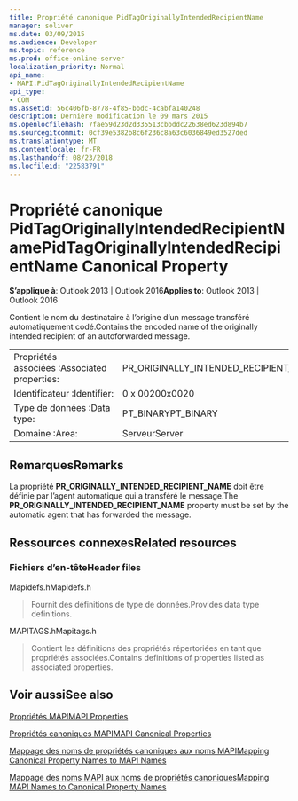 ```yaml
---
title: Propriété canonique PidTagOriginallyIntendedRecipientName
manager: soliver
ms.date: 03/09/2015
ms.audience: Developer
ms.topic: reference
ms.prod: office-online-server
localization_priority: Normal
api_name:
- MAPI.PidTagOriginallyIntendedRecipientName
api_type:
- COM
ms.assetid: 56c406fb-8778-4f85-bbdc-4cabfa140248
description: Dernière modification le 09 mars 2015
ms.openlocfilehash: 7fae59d23d2d335513cbbddc22638ed623d894b7
ms.sourcegitcommit: 0cf39e5382b8c6f236c8a63c6036849ed3527ded
ms.translationtype: MT
ms.contentlocale: fr-FR
ms.lasthandoff: 08/23/2018
ms.locfileid: "22583791"
---
```

# <a name="pidtagoriginallyintendedrecipientname-canonical-property"></a><span data-ttu-id="6a577-103">Propriété canonique PidTagOriginallyIntendedRecipientName</span><span class="sxs-lookup"><span data-stu-id="6a577-103">PidTagOriginallyIntendedRecipientName Canonical Property</span></span>

  
  
<span data-ttu-id="6a577-104">**S’applique à**: Outlook 2013 | Outlook 2016</span><span class="sxs-lookup"><span data-stu-id="6a577-104">**Applies to**: Outlook 2013 | Outlook 2016</span></span> 
  
<span data-ttu-id="6a577-105">Contient le nom du destinataire à l’origine d’un message transféré automatiquement codé.</span><span class="sxs-lookup"><span data-stu-id="6a577-105">Contains the encoded name of the originally intended recipient of an autoforwarded message.</span></span>
  
|||
|:-----|:-----|
|<span data-ttu-id="6a577-106">Propriétés associées :</span><span class="sxs-lookup"><span data-stu-id="6a577-106">Associated properties:</span></span>  <br/> |<span data-ttu-id="6a577-107">PR_ORIGINALLY_INTENDED_RECIPIENT_NAME</span><span class="sxs-lookup"><span data-stu-id="6a577-107">PR_ORIGINALLY_INTENDED_RECIPIENT_NAME</span></span>  <br/> |
|<span data-ttu-id="6a577-108">Identificateur :</span><span class="sxs-lookup"><span data-stu-id="6a577-108">Identifier:</span></span>  <br/> |<span data-ttu-id="6a577-109">0 x 0020</span><span class="sxs-lookup"><span data-stu-id="6a577-109">0x0020</span></span>  <br/> |
|<span data-ttu-id="6a577-110">Type de données :</span><span class="sxs-lookup"><span data-stu-id="6a577-110">Data type:</span></span>  <br/> |<span data-ttu-id="6a577-111">PT_BINARY</span><span class="sxs-lookup"><span data-stu-id="6a577-111">PT_BINARY</span></span>  <br/> |
|<span data-ttu-id="6a577-112">Domaine :</span><span class="sxs-lookup"><span data-stu-id="6a577-112">Area:</span></span>  <br/> |<span data-ttu-id="6a577-113">Serveur</span><span class="sxs-lookup"><span data-stu-id="6a577-113">Server</span></span>  <br/> |
   
## <a name="remarks"></a><span data-ttu-id="6a577-114">Remarques</span><span class="sxs-lookup"><span data-stu-id="6a577-114">Remarks</span></span>

<span data-ttu-id="6a577-115">La propriété **PR_ORIGINALLY_INTENDED_RECIPIENT_NAME** doit être définie par l’agent automatique qui a transféré le message.</span><span class="sxs-lookup"><span data-stu-id="6a577-115">The **PR_ORIGINALLY_INTENDED_RECIPIENT_NAME** property must be set by the automatic agent that has forwarded the message.</span></span> 
  
## <a name="related-resources"></a><span data-ttu-id="6a577-116">Ressources connexes</span><span class="sxs-lookup"><span data-stu-id="6a577-116">Related resources</span></span>

### <a name="header-files"></a><span data-ttu-id="6a577-117">Fichiers d’en-tête</span><span class="sxs-lookup"><span data-stu-id="6a577-117">Header files</span></span>

<span data-ttu-id="6a577-118">Mapidefs.h</span><span class="sxs-lookup"><span data-stu-id="6a577-118">Mapidefs.h</span></span>
  
> <span data-ttu-id="6a577-119">Fournit des définitions de type de données.</span><span class="sxs-lookup"><span data-stu-id="6a577-119">Provides data type definitions.</span></span>
    
<span data-ttu-id="6a577-120">MAPITAGS.h</span><span class="sxs-lookup"><span data-stu-id="6a577-120">Mapitags.h</span></span>
  
> <span data-ttu-id="6a577-121">Contient les définitions des propriétés répertoriées en tant que propriétés associées.</span><span class="sxs-lookup"><span data-stu-id="6a577-121">Contains definitions of properties listed as associated properties.</span></span>
    
## <a name="see-also"></a><span data-ttu-id="6a577-122">Voir aussi</span><span class="sxs-lookup"><span data-stu-id="6a577-122">See also</span></span>



[<span data-ttu-id="6a577-123">Propriétés MAPI</span><span class="sxs-lookup"><span data-stu-id="6a577-123">MAPI Properties</span></span>](mapi-properties.md)
  
[<span data-ttu-id="6a577-124">Propriétés canoniques MAPI</span><span class="sxs-lookup"><span data-stu-id="6a577-124">MAPI Canonical Properties</span></span>](mapi-canonical-properties.md)
  
[<span data-ttu-id="6a577-125">Mappage des noms de propriétés canoniques aux noms MAPI</span><span class="sxs-lookup"><span data-stu-id="6a577-125">Mapping Canonical Property Names to MAPI Names</span></span>](mapping-canonical-property-names-to-mapi-names.md)
  
[<span data-ttu-id="6a577-126">Mappage des noms MAPI aux noms de propriétés canoniques</span><span class="sxs-lookup"><span data-stu-id="6a577-126">Mapping MAPI Names to Canonical Property Names</span></span>](mapping-mapi-names-to-canonical-property-names.md)

